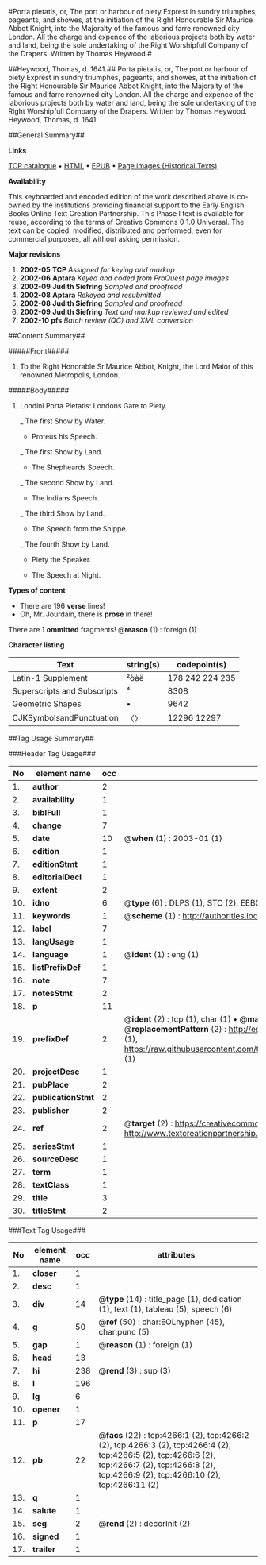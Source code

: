 #Porta pietatis, or, The port or harbour of piety Exprest in sundry triumphes, pageants, and showes, at the initiation of the Right Honourable Sir Maurice Abbot Knight, into the Majoralty of the famous and farre renowned city London. All the charge and expence of the laborious projects both by water and land, being the sole undertaking of the Right Worshipfull Company of the Drapers. Written by Thomas Heywood.#

##Heywood, Thomas, d. 1641.##
Porta pietatis, or, The port or harbour of piety Exprest in sundry triumphes, pageants, and showes, at the initiation of the Right Honourable Sir Maurice Abbot Knight, into the Majoralty of the famous and farre renowned city London. All the charge and expence of the laborious projects both by water and land, being the sole undertaking of the Right Worshipfull Company of the Drapers. Written by Thomas Heywood.
Heywood, Thomas, d. 1641.

##General Summary##

**Links**

[TCP catalogue](http://www.ota.ox.ac.uk/tcp/)  • 
[HTML](http://tei.it.ox.ac.uk/tcp/Texts-HTML/free/A03/A03242.html)  • 
[EPUB](http://tei.it.ox.ac.uk/tcp/Texts-EPUB/free/A03/A03242.epub) • 
[Page images (Historical Texts)](https://data.historicaltexts.jisc.ac.uk/view?pubId=eebo-99839811e&pageId=eebo-99839811e-4266-1)

**Availability**

This keyboarded and encoded edition of the
	       work described above is co-owned by the institutions
	       providing financial support to the Early English Books
	       Online Text Creation Partnership. This Phase I text is
	       available for reuse, according to the terms of Creative
	       Commons 0 1.0 Universal. The text can be copied,
	       modified, distributed and performed, even for
	       commercial purposes, all without asking permission.

**Major revisions**

1. __2002-05__ __TCP__ *Assigned for keying and markup*
1. __2002-06__ __Aptara__ *Keyed and coded from ProQuest page images*
1. __2002-09__ __Judith Siefring__ *Sampled and proofread*
1. __2002-08__ __Aptara__ *Rekeyed and resubmitted*
1. __2002-08__ __Judith Siefring__ *Sampled and proofread*
1. __2002-09__ __Judith Siefring__ *Text and markup reviewed and edited*
1. __2002-10__ __pfs__ *Batch review (QC) and XML conversion*

##Content Summary##

#####Front#####

1. To the Right Honorable Sr.Maurice
Abbot, Knight, the Lord Maior of this
renowned Metropolis, London.

#####Body#####

1. Londini Porta
Pietatis:
Londons Gate to Piety.

    _ The first Show by Water.

      * Proteus his Speech.

    _ The first Show by Land.

      * The Shepheards Speech.

    _ The second Show by Land.

      * The Indians Speech.

    _ The third Show by Land.

      * The Speech from the Shippe.

    _ The fourth Show by Land.

      * Piety the Speaker.

      * The Speech at Night.

**Types of content**

  * There are 196 **verse** lines!
  * Oh, Mr. Jourdain, there is **prose** in there!

There are 1 **ommitted** fragments! 
 @__reason__ (1) : foreign (1)

**Character listing**


|Text|string(s)|codepoint(s)|
|---|---|---|
|Latin-1 Supplement|²òàë|178 242 224 235|
|Superscripts             and Subscripts|⁴|8308|
|Geometric Shapes|▪|9642|
|CJKSymbolsandPunctuation|〈〉|12296 12297|

##Tag Usage Summary##

###Header Tag Usage###

|No|element name|occ|attributes|
|---|---|---|---|
|1.|__author__|2||
|2.|__availability__|1||
|3.|__biblFull__|1||
|4.|__change__|7||
|5.|__date__|10| @__when__ (1) : 2003-01 (1)|
|6.|__edition__|1||
|7.|__editionStmt__|1||
|8.|__editorialDecl__|1||
|9.|__extent__|2||
|10.|__idno__|6| @__type__ (6) : DLPS (1), STC (2), EEBO-CITATION (1), PROQUEST (1), VID (1)|
|11.|__keywords__|1| @__scheme__ (1) : http://authorities.loc.gov/ (1)|
|12.|__label__|7||
|13.|__langUsage__|1||
|14.|__language__|1| @__ident__ (1) : eng (1)|
|15.|__listPrefixDef__|1||
|16.|__note__|7||
|17.|__notesStmt__|2||
|18.|__p__|11||
|19.|__prefixDef__|2| @__ident__ (2) : tcp (1), char (1)  •  @__matchPattern__ (2) : ([0-9\-]+):([0-9IVX]+) (1), (.+) (1)  •  @__replacementPattern__ (2) : http://eebo.chadwyck.com/downloadtiff?vid=$1&page=$2 (1), https://raw.githubusercontent.com/textcreationpartnership/Texts/master/tcpchars.xml#$1 (1)|
|20.|__projectDesc__|1||
|21.|__pubPlace__|2||
|22.|__publicationStmt__|2||
|23.|__publisher__|2||
|24.|__ref__|2| @__target__ (2) : https://creativecommons.org/publicdomain/zero/1.0/ (1), http://www.textcreationpartnership.org/docs/. (1)|
|25.|__seriesStmt__|1||
|26.|__sourceDesc__|1||
|27.|__term__|1||
|28.|__textClass__|1||
|29.|__title__|3||
|30.|__titleStmt__|2||


###Text Tag Usage###

|No|element name|occ|attributes|
|---|---|---|---|
|1.|__closer__|1||
|2.|__desc__|1||
|3.|__div__|14| @__type__ (14) : title_page (1), dedication (1), text (1), tableau (5), speech (6)|
|4.|__g__|50| @__ref__ (50) : char:EOLhyphen (45), char:punc (5)|
|5.|__gap__|1| @__reason__ (1) : foreign (1)|
|6.|__head__|13||
|7.|__hi__|238| @__rend__ (3) : sup (3)|
|8.|__l__|196||
|9.|__lg__|6||
|10.|__opener__|1||
|11.|__p__|17||
|12.|__pb__|22| @__facs__ (22) : tcp:4266:1 (2), tcp:4266:2 (2), tcp:4266:3 (2), tcp:4266:4 (2), tcp:4266:5 (2), tcp:4266:6 (2), tcp:4266:7 (2), tcp:4266:8 (2), tcp:4266:9 (2), tcp:4266:10 (2), tcp:4266:11 (2)|
|13.|__q__|1||
|14.|__salute__|1||
|15.|__seg__|2| @__rend__ (2) : decorInit (2)|
|16.|__signed__|1||
|17.|__trailer__|1||
